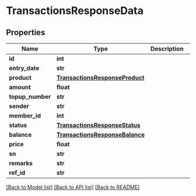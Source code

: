 # TransactionsResponseData

## Properties
Name | Type | Description | Notes
------------ | ------------- | ------------- | -------------
**id** | **int** |  | [optional] 
**entry_date** | **str** |  | [optional] 
**product** | [**TransactionsResponseProduct**](TransactionsResponseProduct.md) |  | [optional] 
**amount** | **float** |  | [optional] 
**topup_number** | **str** |  | [optional] 
**sender** | **str** |  | [optional] 
**member_id** | **int** |  | [optional] 
**status** | [**TransactionsResponseStatus**](TransactionsResponseStatus.md) |  | [optional] 
**balance** | [**TransactionsResponseBalance**](TransactionsResponseBalance.md) |  | [optional] 
**price** | **float** |  | [optional] 
**sn** | **str** |  | [optional] 
**remarks** | **str** |  | [optional] 
**ref_id** | **str** |  | [optional] 

[[Back to Model list]](../README.md#documentation-for-models) [[Back to API list]](../README.md#documentation-for-api-endpoints) [[Back to README]](../README.md)


